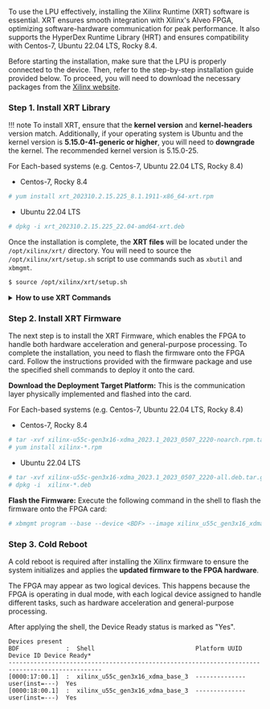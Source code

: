 To use the LPU effectively, installing the Xilinx Runtime (XRT) software is essential. XRT ensures smooth integration with Xilinx's Alveo FPGA, optimizing software-hardware communication for peak performance. It also supports the HyperDex Runtime Library (HRT) and ensures compatibility with Centos-7, Ubuntu 22.04 LTS, Rocky 8.4.

Before starting the installation, make sure that the LPU is properly connected to the device. Then, refer to the step-by-step installation guide provided below. To proceed, you will need to download the necessary packages from the [Xilinx website](https://www.xilinx.com/support/download/index.html/content/xilinx/en/downloadNav/alveo/u55c.html).

### Step 1. Install XRT Library

!!! note
    To install XRT, ensure that the **kernel version** and **kernel-headers** version match. Additionally, if your operating system is Ubuntu and the kernel version is **5.15.0-41-generic or higher**, you will need to **downgrade** the kernel. The recommended kernel version is 5.15.0-25.

For Each-based systems (e.g. Centos-7, Ubuntu 22.04 LTS, Rocky 8.4)

* Centos-7, Rocky 8.4

```bash linenums="1"
# yum install xrt_202310.2.15.225_8.1.1911-x86_64-xrt.rpm
```

* Ubuntu 22.04 LTS

```bash linenums="1"
# dpkg -i xrt_202310.2.15.225_22.04-amd64-xrt.deb
```
Once the installation is complete, the **XRT files** will be located under the `/opt/xilinx/xrt/` directory. You will need to source the `/opt/xilinx/xrt/setup.sh` script to use commands such as `xbutil` and `xbmgmt`.

```bash linenums="1"
$ source /opt/xilinx/xrt/setup.sh
```

<details>
<summary><strong>How to use XRT Commands</strong></summary>
<strong>xbutil</strong> : Used primarily for device status monitoring and diagnostics.<br /> 
<strong>xbmgmt</strong> : Focuses on firmware management, flashing, and hardware-related tasks.<br /><br />

You can use <code>xbutil</code> and <code>xbmgmt</code> commands to examine device information. For more details, you can use the <code>--help</code> option with these commands or refer to the documentation on the <a href="https://xilinx.github.io/XRT/master/html/xbutil.html">XRT Master documentation</a>.
<br />
```text
$ xbutil examine
System Configuration
  OS Name              : Linux
  Release              : 5.15.0-25-generic
  Version              : #25-Ubuntu SMP Wed Mar 30 15:54:22 UTC 2022
  Machine              : x86_64
  CPU Cores            : 48
  Memory               : 257574 MB
  Distribution         : Ubuntu 22.04.4 LTS
  GLIBC                : 2.35
  Model                : ESC4000-E10

XRT
  Version              : 2.15.225
  Branch               : 2023.1
  Hash                 : adf27adb3cfadc6e4c41d6db814159f1329b24f3
  Hash Date            : 2023-05-03 10:13:19
  XOCL                 : 2.15.225, adf27adb3cfadc6e4c41d6db814159f1329b24f3
  XCLMGMT              : 2.15.225, adf27adb3cfadc6e4c41d6db814159f1329b24f3

Devices present
BDF             :  Shell                            Platform UUID        Device ID Device Ready*
------------------------------------------------------------------------------------------------
[0000:17:00.1]  :  xilinx_u55c_gen3x16_xdma_base_3  --------------------  user(inst=---)  Yes
[0000:18:00.1]  :  xilinx_u55c_gen3x16_xdma_base_3  --------------------  user(inst=---)  Yes
[0000:31:00.1]  :  xilinx_u55c_gen3x16_xdma_base_3  --------------------  user(inst=---)  Yes
[0000:32:00.1]  :  xilinx_u55c_gen3x16_xdma_base_3  --------------------  user(inst=---)  Yes
```

```text
$ xbmgmt examine
System Configuration
  OS Name              : Linux
  Release              : 5.15.0-25-generic
  Version              : #25-Ubuntu SMP Wed Mar 30 15:54:22 UTC 2022
  Machine              : x86_64
  CPU Cores            : 48
  Memory               : 257574 MB
  Distribution         : Ubuntu 22.04.4 LTS
  GLIBC                : 2.35
  Model                : ESC4000-E10

XRT
  Version              : 2.15.225
  Branch               : 2023.1
  Hash                 : adf27adb3cfadc6e4c41d6db814159f1329b24f3
  Hash Date            : 2023-05-03 10:13:19
  XOCL                 : 2.15.225, adf27adb3cfadc6e4c41d6db814159f1329b24f3
  XCLMGMT              : 2.15.225, adf27adb3cfadc6e4c41d6db814159f1329b24f3

Devices present
BDF             :  Shell                            Platform UUID        Device ID Device Ready*
------------------------------------------------------------------------------------------------
[0000:17:00.1]  :  xilinx_u55c_gen3x16_xdma_base_3  --------------------  mgmt(inst=---)  Yes
[0000:18:00.1]  :  xilinx_u55c_gen3x16_xdma_base_3  --------------------  mgmt(inst=---)  Yes
[0000:31:00.1]  :  xilinx_u55c_gen3x16_xdma_base_3  --------------------  mgmt(inst=---)  Yes
[0000:32:00.1]  :  xilinx_u55c_gen3x16_xdma_base_3  --------------------  mgmt(inst=---)  Yes
```
</details>


### Step 2. Install XRT Firmware

The next step is to install the XRT Firmware, which enables the FPGA to handle both hardware acceleration and general-purpose processing. To complete the installation, you need to flash the firmware onto the FPGA card. Follow the instructions provided with the firmware package and use the specified shell commands to deploy it onto the card.

**Download the Deployment Target Platform:** This is the communication layer physically implemented and flashed into the card.<br />

For Each-based systems (e.g. Centos-7, Ubuntu 22.04 LTS, Rocky 8.4)

* Centos-7, Rocky 8.4

```bash linenums="1"
# tar -xvf xilinx-u55c-gen3x16-xdma_2023.1_2023_0507_2220-noarch.rpm.tar.gz
# yum install xilinx-*.rpm
```

* Ubuntu 22.04 LTS

```bash linenums="1"
# tar -xvf xilinx-u55c-gen3x16-xdma_2023.1_2023_0507_2220-all.deb.tar.gz
# dpkg -i  xilinx-*.deb
```

 **Flash the Firmware:** Execute the following command in the shell to flash the firmware onto the FPGA card:
```bash linenums="1"
# xbmgmt program --base --device <BDF> --image xilinx_u55c_gen3x16_xdma_base_3
```

### Step 3. Cold Reboot
A cold reboot is required after installing the Xilinx firmware to ensure the system initializes and applies the **updated firmware to the FPGA hardware**.

The FPGA may appear as two logical devices. This happens because the FPGA is operating in dual mode, with each logical device assigned to handle different tasks, such as hardware acceleration and general-purpose processing.

After applying the shell, the Device Ready status is marked as "Yes".
```text
Devices present
BDF             :  Shell                            Platform UUID        Device ID Device Ready*
------------------------------------------------------------------------------------------------
[0000:17:00.1]  :  xilinx_u55c_gen3x16_xdma_base_3  --------------  user(inst=---)  Yes
[0000:18:00.1]  :  xilinx_u55c_gen3x16_xdma_base_3  --------------  user(inst=---)  Yes
```
